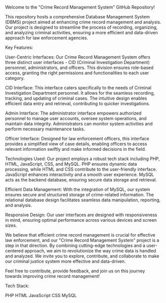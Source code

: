 Welcome to the "Crime Record Management System" GitHub Repository!

This repository hosts a comprehensive Database Management System (DBMS) project aimed at enhancing crime record management and analysis. Our project is designed to streamline the process of recording, organizing, and analyzing criminal activities, ensuring a more efficient and data-driven approach for law enforcement agencies.

Key Features:

User-Centric Interfaces: Our Crime Record Management System offers three distinct user interfaces - CID (Criminal Investigation Department) personnel, administrators, and officers. This division ensures role-based access, granting the right permissions and functionalities to each user category.

CID Interface: This interface caters specifically to the needs of Criminal Investigation Department personnel. It allows for the seamless recording, tracking, and updating of criminal cases. The intuitive design enables efficient data entry and retrieval, contributing to quicker investigations.

Admin Interface: The administrator interface empowers authorized personnel to manage user accounts, oversee system operations, and maintain data integrity. Administrators can monitor system activities and perform necessary maintenance tasks.

Officer Interface: Designed for law enforcement officers, this interface provides a simplified view of case details, enabling officers to access relevant information swiftly and make informed decisions in the field.

Technologies Used: Our project employs a robust tech stack including PHP, HTML, JavaScript, CSS, and MySQL. PHP ensures dynamic data processing, while HTML and CSS contribute to the user-friendly interface. JavaScript enhances interactivity and a smooth user experience. MySQL acts as the backend database, ensuring secure data storage and retrieval.

Efficient Data Management: With the integration of MySQL, our system ensures secure and structured storage of crime-related information. The relational database design facilitates seamless data manipulation, reporting, and analysis.

Responsive Design: Our user interfaces are designed with responsiveness in mind, ensuring optimal performance across various devices and screen sizes.

We believe that efficient crime record management is crucial for effective law enforcement, and our "Crime Record Management System" project is a step in that direction. By combining cutting-edge technologies and a user-centered approach, we aim to revolutionize the way crime data is handled and analyzed. We invite you to explore, contribute, and collaborate to make our criminal justice system more effective and data-driven.

Feel free to contribute, provide feedback, and join us on this journey towards improving crime record management!

Tech Stack:

PHP
HTML
JavaScript
CSS
MySQL
